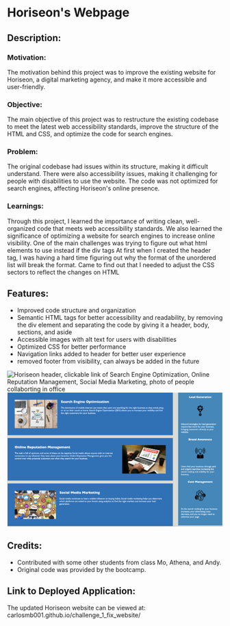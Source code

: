 # Horiseon's Webpage

## Description:
### Motivation:
The motivation behind this project was to improve the existing website for Horiseon, a digital marketing agency, and make it more accessible and user-friendly.

### Objective:
The main objective of this project was to restructure the existing codebase to meet the latest web accessibility standards, improve the structure of the HTML and CSS, and optimize the code for search engines.

### Problem:
The original codebase had issues within its structure, making it difficult understand. There were also accessibility issues, making it challenging for people with disabilities to use the website. The code was not optimized for search engines, affecting Horiseon's online presence.

### Learnings:
Through this project, I learned the importance of writing clean, well-organized code that meets web accessibility standards. We also learned the significance of optimizing a website for search engines to increase online visibility. One of the main challenges was trying to figure out what html elements to use instead if the div tags 
At first when I created the header tag, I was having a hard time figuring out why the format of the unordered list will break the format. Came to find out that I needed to adjust the CSS sectors to reflect the changes on HTML

## Features:
* Improved code structure and organization
* Semantic HTML tags for better accessibility and readability, by removing the div element and separating the code by giving it a header, body, sections, and aside
* Accessible images with alt text for users with disabilities
* Optimized CSS for better performance
* Navigation links added to header for better user experience
* removed footer from visibility, can always be added in the future

![Horiseon header, clickable link of Search Engine Optimization, Online Reputation Management, Social Media Marketing, photo of people collaborting in office](assets/images/Horiseon%20header.png)
![Sections of Search Engine Optimization, Online Reputation Management, Social Media Marketing, Lead Generation, Brand Awareness, Cost Management ](assets/images/Horiseon%20sections.png)

## Credits:
* Contributed with some other students from class Mo, Athena, and Andy.
* Original code was provided by the bootcamp.


## Link to Deployed Application:
The updated Horiseon website can be viewed at: carlosmb001.github.io/challenge_1_fix_website/